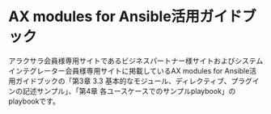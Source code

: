 # AX modules for Ansible活用ガイドブック
アラクサラ会員様専用サイトであるビジネスパートナー様サイトおよびシステムインテグレーター会員様専用サイトに掲載しているAX modules for Ansible活用ガイドブックの「第3章 3.3 基本的なモジュール、ディレクティブ、プラグインの記述サンプル」、「第4章 各ユースケースでのサンプルplaybook」のplaybookです。

